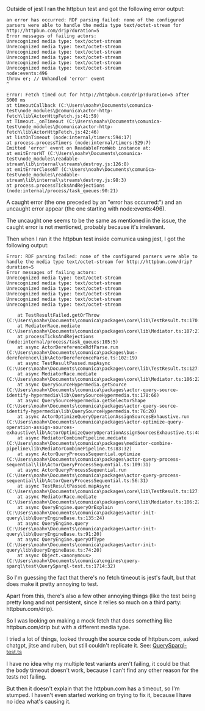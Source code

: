 Outside of jest I ran the httpbun test and got the following error output:
```
an error has occurred: RDF parsing failed: none of the configured parsers were able to handle the media type text/octet-stream for http://httpbun.com/drip?duration=5
Error messages of failing actors:
Unrecognized media type: text/octet-stream
Unrecognized media type: text/octet-stream
Unrecognized media type: text/octet-stream
Unrecognized media type: text/octet-stream
Unrecognized media type: text/octet-stream
Unrecognized media type: text/octet-stream
node:events:496
throw er; // Unhandled 'error' event
^

Error: Fetch timed out for http://httpbun.com/drip?duration=5 after 5000 ms
at timeoutCallback (C:\Users\noahv\Documents\comunica-test\node_modules\@comunica\actor-http-fetch\lib\ActorHttpFetch.js:41:59)
at Timeout._onTimeout (C:\Users\noahv\Documents\comunica-test\node_modules\@comunica\actor-http-fetch\lib\ActorHttpFetch.js:42:46)
at listOnTimeout (node:internal/timers:594:17)
at process.processTimers (node:internal/timers:529:7)
Emitted 'error' event on ReadableFromWeb instance at:
at emitErrorNT (C:\Users\noahv\Documents\comunica-test\node_modules\readable-stream\lib\internal\streams\destroy.js:126:8)
at emitErrorCloseNT (C:\Users\noahv\Documents\comunica-test\node_modules\readable-stream\lib\internal\streams\destroy.js:98:3)
at process.processTicksAndRejections (node:internal/process/task_queues:90:21)
```

A caught error (the one preceded by an "error has occurred:") and an uncaught error appear (the one starting with node:events:496).

The uncaught one seems to be the same as mentioned in the issue, the caught error is not mentioned, probably because it's irrelevant.

Then when I ran it the httpbun test inside comunica using jest, I got the following output:

```
Error: RDF parsing failed: none of the configured parsers were able to handle the media type text/octet-stream for http://httpbun.com/drip?duration=5
Error messages of failing actors:
Unrecognized media type: text/octet-stream
Unrecognized media type: text/octet-stream
Unrecognized media type: text/octet-stream
Unrecognized media type: text/octet-stream
Unrecognized media type: text/octet-stream
Unrecognized media type: text/octet-stream

    at TestResultFailed.getOrThrow (C:\Users\noahv\Documents\comunica\packages\core\lib\TestResult.ts:170:11)
    at MediatorRace.mediate (C:\Users\noahv\Documents\comunica\packages\core\lib\Mediator.ts:107:21)
    at processTicksAndRejections (node:internal/process/task_queues:105:5)
    at async ActorDereferenceRdfParse.run (C:\Users\noahv\Documents\comunica\packages\bus-dereference\lib\ActorDereferenceParse.ts:102:19)
    at async TestResultPassed.mapAsync (C:\Users\noahv\Documents\comunica\packages\core\lib\TestResult.ts:127:41)
    at async MediatorRace.mediate (C:\Users\noahv\Documents\comunica\packages\core\lib\Mediator.ts:106:22)
    at async QuerySourceHypermedia.getSource (C:\Users\noahv\Documents\comunica\packages\actor-query-source-identify-hypermedia\lib\QuerySourceHypermedia.ts:178:66)
    at async QuerySourceHypermedia.getSelectorShape (C:\Users\noahv\Documents\comunica\packages\actor-query-source-identify-hypermedia\lib\QuerySourceHypermedia.ts:76:20)
    at async ActorOptimizeQueryOperationAssignSourcesExhaustive.run (C:\Users\noahv\Documents\comunica\packages\actor-optimize-query-operation-assign-sources-exhaustive\lib\ActorOptimizeQueryOperationAssignSourcesExhaustive.ts:40:25)
    at async MediatorCombinePipeline.mediate (C:\Users\noahv\Documents\comunica\packages\mediator-combine-pipeline\lib\MediatorCombinePipeline.ts:83:32)
    at async ActorQueryProcessSequential.optimize (C:\Users\noahv\Documents\comunica\packages\actor-query-process-sequential\lib\ActorQueryProcessSequential.ts:109:31)
    at async ActorQueryProcessSequential.run (C:\Users\noahv\Documents\comunica\packages\actor-query-process-sequential\lib\ActorQueryProcessSequential.ts:56:31)
    at async TestResultPassed.mapAsync (C:\Users\noahv\Documents\comunica\packages\core\lib\TestResult.ts:127:41)
    at async MediatorRace.mediate (C:\Users\noahv\Documents\comunica\packages\core\lib\Mediator.ts:106:22)
    at async QueryEngine.queryOrExplain (C:\Users\noahv\Documents\comunica\packages\actor-init-query\lib\QueryEngineBase.ts:135:24)
    at async QueryEngine.query (C:\Users\noahv\Documents\comunica\packages\actor-init-query\lib\QueryEngineBase.ts:91:20)
    at async QueryEngine.queryOfType (C:\Users\noahv\Documents\comunica\packages\actor-init-query\lib\QueryEngineBase.ts:74:20)
    at async Object.<anonymous> (C:\Users\noahv\Documents\comunica\engines\query-sparql\test\QuerySparql-test.ts:1714:32)
```

So I'm guessing the fact that there's no fetch timeout is jest's fault, but that does make it pretty annoying to test.

Apart from this, there's also a few other annoying things (like the test being pretty long and not persistent, since it relies so much on a third party: httpbun.com/drip).

So I was looking on making a mock fetch that does something like httpbun.com/drip but with a different media type.

I tried a lot of things, looked through the source code of httpbun.com, asked chatgpt, jitse and ruben, but still couldn't replicate it.
See: [QuerySparql-test.ts](https://github.com/noahvsb/comunica/blob/9979e0c76df268ad25c73c9f59b5c2946dd0a4d3/engines/query-sparql/test/QuerySparql-test.ts#L1629)

I have no idea why my multiple test variants aren't failing, it could be that the body timeout doesn't work, because I can't find any other reason for the tests not failing.

But then it doesn't explain that the httpbun.com has a timeout, so I'm stumped. I haven't even started working on trying to fix it, because I have no idea what's causing it.
